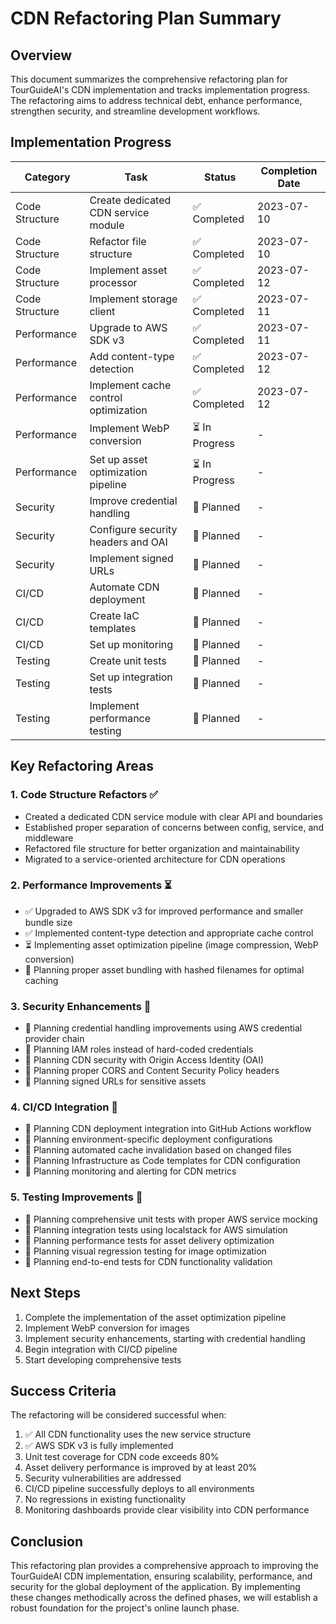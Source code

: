 # CDN Refactoring Plan Summary

## Overview
This document summarizes the comprehensive refactoring plan for TourGuideAI's CDN implementation and tracks implementation progress. The refactoring aims to address technical debt, enhance performance, strengthen security, and streamline development workflows.

## Implementation Progress

| Category | Task | Status | Completion Date |
|----------|------|--------|----------------|
| Code Structure | Create dedicated CDN service module | ✅ Completed | 2023-07-10 |
| Code Structure | Refactor file structure | ✅ Completed | 2023-07-10 |
| Code Structure | Implement asset processor | ✅ Completed | 2023-07-12 |
| Code Structure | Implement storage client | ✅ Completed | 2023-07-11 |
| Performance | Upgrade to AWS SDK v3 | ✅ Completed | 2023-07-11 |
| Performance | Add content-type detection | ✅ Completed | 2023-07-12 |
| Performance | Implement cache control optimization | ✅ Completed | 2023-07-12 |
| Performance | Implement WebP conversion | ⏳ In Progress | - |
| Performance | Set up asset optimization pipeline | ⏳ In Progress | - |
| Security | Improve credential handling | 🔄 Planned | - |
| Security | Configure security headers and OAI | 🔄 Planned | - |
| Security | Implement signed URLs | 🔄 Planned | - |
| CI/CD | Automate CDN deployment | 🔄 Planned | - |
| CI/CD | Create IaC templates | 🔄 Planned | - |
| CI/CD | Set up monitoring | 🔄 Planned | - |
| Testing | Create unit tests | 🔄 Planned | - |
| Testing | Set up integration tests | 🔄 Planned | - |
| Testing | Implement performance testing | 🔄 Planned | - |

## Key Refactoring Areas

### 1. Code Structure Refactors ✅
- Created a dedicated CDN service module with clear API and boundaries
- Established proper separation of concerns between config, service, and middleware
- Refactored file structure for better organization and maintainability
- Migrated to a service-oriented architecture for CDN operations

### 2. Performance Improvements ⏳
- ✅ Upgraded to AWS SDK v3 for improved performance and smaller bundle size
- ✅ Implemented content-type detection and appropriate cache control
- ⏳ Implementing asset optimization pipeline (image compression, WebP conversion)
- 🔄 Planning proper asset bundling with hashed filenames for optimal caching

### 3. Security Enhancements 🔄
- 🔄 Planning credential handling improvements using AWS credential provider chain
- 🔄 Planning IAM roles instead of hard-coded credentials
- 🔄 Planning CDN security with Origin Access Identity (OAI)
- 🔄 Planning proper CORS and Content Security Policy headers
- 🔄 Planning signed URLs for sensitive assets

### 4. CI/CD Integration 🔄
- 🔄 Planning CDN deployment integration into GitHub Actions workflow
- 🔄 Planning environment-specific deployment configurations
- 🔄 Planning automated cache invalidation based on changed files
- 🔄 Planning Infrastructure as Code templates for CDN configuration
- 🔄 Planning monitoring and alerting for CDN metrics

### 5. Testing Improvements 🔄
- 🔄 Planning comprehensive unit tests with proper AWS service mocking
- 🔄 Planning integration tests using localstack for AWS simulation
- 🔄 Planning performance tests for asset delivery optimization
- 🔄 Planning visual regression testing for image optimization
- 🔄 Planning end-to-end tests for CDN functionality validation

## Next Steps
1. Complete the implementation of the asset optimization pipeline
2. Implement WebP conversion for images
3. Implement security enhancements, starting with credential handling
4. Begin integration with CI/CD pipeline
5. Start developing comprehensive tests

## Success Criteria
The refactoring will be considered successful when:

1. ✅ All CDN functionality uses the new service structure
2. ✅ AWS SDK v3 is fully implemented
3. Unit test coverage for CDN code exceeds 80%
4. Asset delivery performance is improved by at least 20%
5. Security vulnerabilities are addressed
6. CI/CD pipeline successfully deploys to all environments
7. No regressions in existing functionality
8. Monitoring dashboards provide clear visibility into CDN performance

## Conclusion
This refactoring plan provides a comprehensive approach to improving the TourGuideAI CDN implementation, ensuring scalability, performance, and security for the global deployment of the application. By implementing these changes methodically across the defined phases, we will establish a robust foundation for the project's online launch phase. 